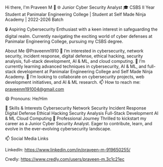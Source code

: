 Hi there, I'm Praveen M 👋
🌐 Junior Cyber Security Analyst
🎓 CSBS II Year Student at Panimalar Engineering College | Student at Self Made Ninja Academy | 2022-2026 Batch

🔒 Aspiring Cybersecurity Enthusiast with a keen interest in safeguarding the digital realm. Currently navigating the exciting world of cyber defenses at Panimalar Engineering College, pursuing my CSBS degree.

About Me
    @Praveenm1910
👀 I’m interested in cybersecurity, network security, incident response, digital defense, ethical hacking, security analysis, full-stack development, AI & ML, and cloud computing.
🌱 I’m currently learning advanced techniques in cybersecurity, AI & ML, and full-stack development at Panimalar Engineering College and Self Made Ninja Academy.
💞️ I’m looking to collaborate on cybersecurity projects, web development initiatives, and AI & ML research.
📫 How to reach me: praveenm191004@gmail.com

😄 Pronouns: He/Him


🔐 Skills & Interests
Cybersecurity
Network Security
Incident Response
Digital Defense
Ethical Hacking
Security Analysis
Full-Stack Development
AI & ML
Cloud Computing
🚀 Professional Journey
Thrilled to kickstart my career as a Junior Cyber Security Analyst. Eager to contribute, learn, and evolve in the ever-evolving cybersecurity landscape.

📫 Social Media Links

LinkedIn: https://www.linkedin.com/in/praveen-m-919650255/

Credly: https://www.credly.com/users/praveen-m.3c1c21ec
